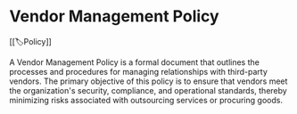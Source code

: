 
# Vendor Management Policy

[[🏷️Policy]]

A Vendor Management Policy is a formal document that outlines the processes and procedures for managing relationships with third-party vendors. The primary objective of this policy is to ensure that vendors meet the organization's security, compliance, and operational standards, thereby minimizing risks associated with outsourcing services or procuring goods.
